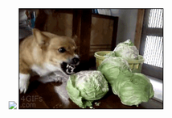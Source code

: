 <div align="center">
  <img src="https://github.com/ShonhTan/shonhtan/raw/main/gif.gif" height="200"/>
  <img src="https://github.com/ShonhTan/shonhtan/raw/main/badbadbad.gif" height="200"/>
</div>
